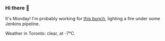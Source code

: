 ### Hi there :wave:

It's Monday! I'm probably working for [this bunch](https://github.com/kohofinancial), lighting a fire under some Jenkins pipeline.

Weather in Toronto: clear, at -7°C.
